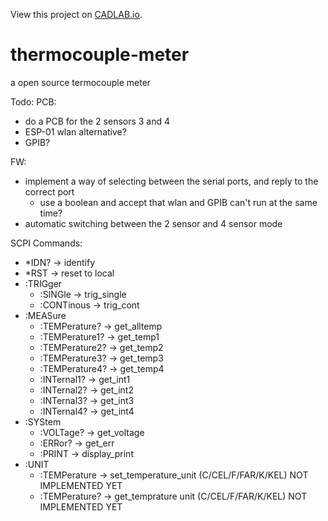 View this project on [CADLAB.io](https://cadlab.io/project/1066). 

# thermocouple-meter
a open source termocouple meter


Todo:
PCB:
* do a PCB for the 2 sensors 3 and 4
* ESP-01 wlan alternative?
* GPIB?

FW:
* implement a way of selecting between the serial ports, and reply to the correct port
	- use a boolean and accept that wlan and GPIB can't run at the same time?
* automatic switching between the 2 sensor and 4 sensor mode


SCPI Commands:
   *  *IDN?                  -> identify
   *  *RST                   -> reset to local
   *  :TRIGger
       *    :SINGle          -> trig_single
       *    :CONTinous       -> trig_cont
   *  :MEASure
       *    :TEMPerature?    -> get_alltemp
       *    :TEMPerature1?   -> get_temp1
       *    :TEMPerature2?   -> get_temp2
       *    :TEMPerature3?   -> get_temp3
       *    :TEMPerature4?   -> get_temp4
       *    :INTernal1?      -> get_int1
       *    :INTernal2?      -> get_int2
       *    :INTernal3?      -> get_int3
       *    :INTernal4?      -> get_int4
   *  :SYStem
       *    :VOLTage?        -> get_voltage
       *    :ERRor?          -> get_err
       *    :PRINT           -> display_print
   *  :UNIT
       *    :TEMPerature     -> set_temperature_unit (C/CEL/F/FAR/K/KEL) NOT IMPLEMENTED YET
       *    :TEMPerature?    -> get_temprature unit (C/CEL/F/FAR/K/KEL) NOT IMPLEMENTED YET
